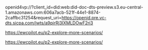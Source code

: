 openid4vp://?client_id=did:web:did-doc-dts-preview.s3.eu-central-1.amazonaws.com:606a7acb-521f-44e1-8874-2caffbc31254&request_uri=https://openid.pre.vc-dts.sicpa.com/jwts/a9pirRj3IXMLDOwF2ri3



https://ewcpilot.eu/p2-explore-more-scenarios/

https://ewcpilot.eu/p2-explore-more-scenarios/